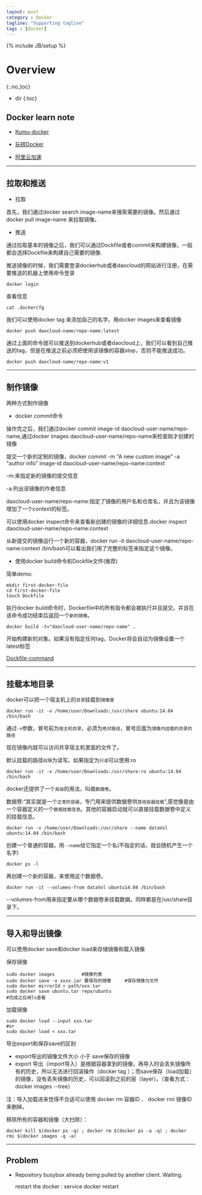 ```yaml
---
layout: post
category : Docker
tagline: "Supporting tagline"
tags : [docker]
---
```

{% include JB/setup %}

# Overview
{:.no_toc}

* dir
{:toc}

## Docker learn note

 + [Kumu-docker](http://blog.opskumu.com/docker.html)
 + [玩转Docker](http://blog.daocloud.io/how-to-master-docker-image/)


 + [阿里云加速](http://dev.aliyun.com/search.html)

---

## 拉取和推送

 + 拉取

首先，我们通过docker search image-name来搜索需要的镜像。然后通过docker pull image-name 来拉取镜像。

 + 推送

 通过拉取基本的镜像之后，我们可以通过Dockfile或者commit来构建镜像，一般都会选择Dockfile来构建自己需要的镜像.

推送镜像的时候，我们需要登录dockerhub或者daocloud的网站进行注册，在需要推送的机器上使用命令登录

	docker login

查看信息

	cat .dockercfg

我们可以使用docker tag	来添加自己的名字。用docker images来查看镜像

	docker push daocloud-name/repo-name:latest

通过上面的命令就可以推送到dockerhub或者daocloud上，我们可以看到自己推送的tag，但是在推送之前必须把使用该镜像的容器stop，否则不能推送成功。

	docker push daocloud-name/repo-name:v1

---


## 制作镜像

两种方式制作镜像

 + docker commit命令

操作完之后，我们通过docker commit image-id daocloud-user-name/repo-name,通过docker images daocloud-user-name/repo-name来检查刚才创建的镜像

提交一个新的定制的镜像，docker commit -m "A new custom image" -a "author info" image-id daocloud-user-name/repo-name:context

-m:来指定新的镜像的提交信息

-a:列出该镜像的作者信息

daocloud-user-name/repo-name:指定了镜像的用户名和仓库名，并且为该镜像增加了一个context的标签。

可以使用docker inspect命令来查看新创建的镜像的详细信息.docker inspect daocloud-user-name/repo-name:context

从新提交的镜像运行一个新的容器，docker run -it daocloud-user-name/repo-name:context /bin/bash可以看出我们用了完整的标签来指定这个镜像。


 + 使用docker build命令和Dockfile文件(推荐)

简单demo:

	mkdir first-docker-file
	cd first-docker-file
	touch Dockfile

执行docker build命令时，Dockerfile中的所有指令都会被执行并且提交。并且在该命令成功结束后返回一个`新的镜像`。

	docker build -t="daocloud-user-name/repo-name" .

开始构建新的对象。如果没有指定任何tag，Docker将会自动为镜像设置一个latest标签

[Dockfile-command]()

---

## 挂载本地目录

docker可以把一个宿主机上的`目录`挂载到`镜像里`

	docker run -it -v /home/user/Downloads:/usr/share ubuntu:14.04 /bin/bash

通过`-v`参数，冒号前为`宿主机目录`，必须为`绝对路径`，冒号后面为`镜像内挂载的目录的路径`

现在镜像内就可以访问共享宿主机里面的文件了。

默认挂载的路径`权限`为读写。如果指定为`只读`可以使用:ro

	docker run -it -v /home/user/Downloads:/usr/share:ro ubuntu:14.04 /bin/bash

docker还提供了一个`高级`的用法，叫做`数据卷`。

数据卷:“其实就是一个`正常的容器`，专门用来提供数据卷供`其他容器挂载`”,感觉像是由一个容器定义的一个`数据挂载信息`。其他的容器启动就可以直接挂载数据卷中定义的挂载信息。

	docker run -v /home/user/Downloads:/usr/share --name dataVol ubuntu:14.04 /bin/bash

创建一个普通的容器。用`--name`给它指定一个名(不指定的话，就会随机产生一个名字)

	docker ps -l

再创建一个新的容器，来使用这个数据卷。

	docker run -it --volumes-from dataVol ubuntu14.04 /bin/bash

--volumes-from用来指定要从哪个数据卷来挂载数据。同样都是在/usr/share目录下。

---

## 导入和导出镜像

可以使用docker save和docker load来存储镜像和载入镜像

保存镜像

	sudo docker images			#镜像列表
	sudo docker save -o xxxx.jar 要保存的镜像		#保存镜像为文件
	sudo docker mirrorId > path/xxx.tar
	sudo docker save ubuntu.tar repo/ubuntu
	#完成之后用ls查看

加载镜像

	sudo docker load --input xxx.tar
	#or
	sudo docker load < xxx.tar

导出export和保存save的区别

 + export导出的镜像文件大小  小于 save保存的镜像
 + export 导出（import导入）是根据容器拿到的镜像，再导入时会丢失镜像所有的历史，所以无法进行回滚操作（docker tag <LAYER ID> <IMAGENAME>）；而save保存（load加载）的镜像，没有丢失镜像的历史，可以回滚到之前的层（layer）。（查看方式：docker images --tree）

注：导入加载进来觉得不合适可以使用 docker rm 容器ID 、 docker rmi 镜像ID 来删掉。

移除所有的容器和镜像（大扫除）：

	docker kill $(docker ps -q) ; docker rm $(docker ps -a -q) ; docker rmi $(docker images -q -a)

---

## Problem

 + Repository busybox already being pulled by another client. Waiting.

	restart the docker : service docker restart

